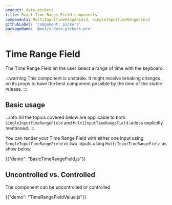 ```yaml
---
product: date-pickers
title: React Time Range Field components
components: MultiInputTimeRangeField, SingleInputTimeRangeField
githubLabel: 'component: pickers'
packageName: '@mui/x-date-pickers-pro'
---
```


# Time Range Field [<span class="plan-pro"></span>](https://mui.com/store/items/mui-x-pro/)

<p class="description">The Time Range Field let the user select a range of time with the keyboard.</p>

:::warning
This component is unstable.
It might receive breaking changes on its props to have the best component possible by the time of the stable release.
:::

## Basic usage

:::info
All the topics covered below are applicable to both `SingleInputTimeRangeField` and `MultiInputTimeRangeField` unless explicitly mentioned.
:::

You can render your Time Range Field with either one input using `SingleInputTimeRangeField`
or two inputs using `MultiInputTimeRangeField` as show below.

{{"demo": "BasicTimeRangeField.js"}}

## Uncontrolled vs. Controlled

The component can be uncontrolled or controlled

{{"demo": "TimeRangeFieldValue.js"}}
